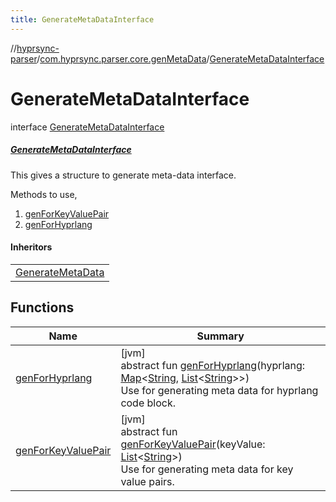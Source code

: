 ```yaml
---
title: GenerateMetaDataInterface
---
```

//[hyprsync-parser](../../../index.html)/[com.hyprsync.parser.core.genMetaData](../index.html)/[GenerateMetaDataInterface](index.html)



# GenerateMetaDataInterface

interface [GenerateMetaDataInterface](index.html)

##### [GenerateMetaDataInterface](index.html)



This gives a structure to generate meta-data interface.



Methods to use,



1. 
   [genForKeyValuePair](gen-for-key-value-pair.html)
2. 
   [genForHyprlang](gen-for-hyprlang.html)




#### Inheritors


| |
|---|
| [GenerateMetaData](../-generate-meta-data/index.html) |


## Functions


| Name | Summary |
|---|---|
| [genForHyprlang](gen-for-hyprlang.html) | [jvm]<br>abstract fun [genForHyprlang](gen-for-hyprlang.html)(hyprlang: [Map](https://kotlinlang.org/api/core/kotlin-stdlib/kotlin.collections/-map/index.html)&lt;[String](https://kotlinlang.org/api/core/kotlin-stdlib/kotlin/-string/index.html), [List](https://kotlinlang.org/api/core/kotlin-stdlib/kotlin.collections/-list/index.html)&lt;[String](https://kotlinlang.org/api/core/kotlin-stdlib/kotlin/-string/index.html)&gt;&gt;)<br>Use for generating meta data for hyprlang code block. |
| [genForKeyValuePair](gen-for-key-value-pair.html) | [jvm]<br>abstract fun [genForKeyValuePair](gen-for-key-value-pair.html)(keyValue: [List](https://kotlinlang.org/api/core/kotlin-stdlib/kotlin.collections/-list/index.html)&lt;[String](https://kotlinlang.org/api/core/kotlin-stdlib/kotlin/-string/index.html)&gt;)<br>Use for generating meta data for key value pairs. |
